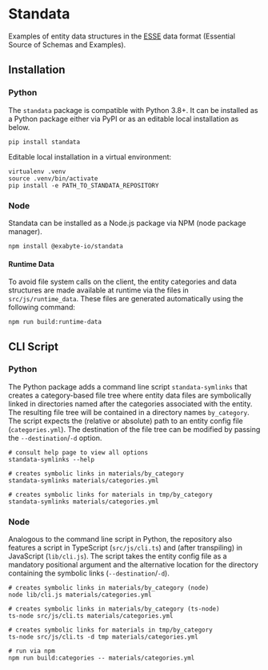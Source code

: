 # Standata


Examples of entity data structures in the [ESSE](https://github.com/Exabyte-io/esse) data format (Essential Source
of Schemas and Examples).

## Installation

### Python

The `standata` package is compatible with Python 3.8+. It can be installed as a Python package either via PyPI
or as an editable local installation as below.

```shell
pip install standata
```

Editable local installation in a virtual environment:
```shell
virtualenv .venv
source .venv/bin/activate
pip install -e PATH_TO_STANDATA_REPOSITORY
```

### Node

Standata can be installed as a Node.js package via NPM (node package manager).

```shell
npm install @exabyte-io/standata
```

#### Runtime Data

To avoid file system calls on the client, the entity categories and data structures are made available at runtime via
the files in `src/js/runtime_data`. These files are generated automatically using the following command:
```shell
npm run build:runtime-data
```

## CLI Script

### Python
The Python package adds a command line script `standata-symlinks` that creates a category-based file tree where
entity data files are symbolically linked in directories named after the categories associated with the entity.
The resulting file tree will be contained in a directory names `by_category`.
The script expects the (relative or absolute) path to an entity config file (`categories.yml`). The destination
of the file tree can be modified by passing the `--destination`/`-d` option.
```shell
# consult help page to view all options
standata-symlinks --help

# creates symbolic links in materials/by_category
standata-symlinks materials/categories.yml

# creates symbolic links for materials in tmp/by_category
standata-symlinks materials/categories.yml
```

### Node
Analogous to the command line script in Python, the repository also features a script in
TypeScript (`src/js/cli.ts`) and (after transpiling) in JavaScript (`lib/cli.js`).
The script takes the entity config file as a mandatory positional argument and the
alternative location for the directory containing the symbolic links (`--destination`/`-d`).
```shell
# creates symbolic links in materials/by_category (node)
node lib/cli.js materials/categories.yml

# creates symbolic links in materials/by_category (ts-node)
ts-node src/js/cli.ts materials/categories.yml

# creates symbolic links for materials in tmp/by_category
ts-node src/js/cli.ts -d tmp materials/categories.yml

# run via npm
npm run build:categories -- materials/categories.yml

```

